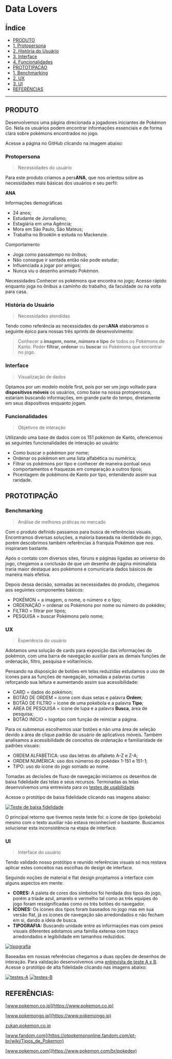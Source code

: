 # Data Lovers

## Índice

* [PRODUTO](##-PRODUTO)
* [1. Protopersona](###-Protopersona)
* [2. História do Usuário](###-História-do-Usuário)
* [3. Interface](###-Interface)
* [4. Funcionalidades](###-Funcionalidades)
* [PROTOTIPAÇÃO](##-PROTOTIPAÇÃO)
* [1. Benchmarking](###-Benchmarking)
* [2. UX](###-UX)
* [3. UI](###-UI)
* [REFERÊNCIAS](##-REFERÊNCIAS)


***

## PRODUTO

Desenvolvemos uma página direcionada a jogadores iniciantes de Pokémon Go. Nela os usuários podem encontrar informações essenciais e de forma clara sobre pokémons encontrados no jogo.

Acesse a página no GitHub clicando na imagem abaixo:


### Protopersona

>Necessidades do usuário

Para este produto criamos a pers**ANA**, que nos orientou sobre as necessidades mais básicas dos usuários e seu perfil:

**ANA**

Informações demográficas
* 24 anos;
* Estudante de Jornalismo;
* Estagiária em uma Agência;
* Mora em São Paulo, São Mateus;
* Trabalha no Brooklin e estuda no Mackenzie.

Comportamento
* Joga como passatempo no ônibus;
* Não consegue ir sentada então não pode estudar;
* Influenciada a jogar por amigos;
* Nunca viu o desenho animado Pokémon.

Necessidades
Conhecer os pokémons que encontra no jogo;
Acesso rápido enquanto joga no ônibus a caminho do trabalho, da faculdade ou na volta para casa.


### História do Usuário

> Necessidades atendidas

Tendo como referência as necessidades da pers**ANA** elaboramos o seguinte épico para nossas três sprints de desenvolvimento:

>Conhecer a **imagem, nome, número e tipo** de todos os Pokémons de Kanto.  Poder **filtrar, ordenar** ou **buscar** os Pokémons que encontrar no jogo.
 

### Interface

> Visualização de dados

Optamos por um modelo mobile first, pois por ser um jogo voltado para **dispositivos móveis** os usuários, como base na nossa protopersona, estariam buscando informações, em grande parte do tempo, diretamente em seus dispositivos enquanto jogam. 




### Funcionalidades

>Objetivos de interação

Utilizando uma base de dados com os 151 pokémon de Kanto, oferecemos as seguintes funcionalidades de interação ao usuário:

* Como buscar o pokémon por nome;
* Ordenar os pokémon em uma lista alfabética ou numérica;
* Filtrar os pokémons por tipo e conhecer de maneira pontual seus comportamentos e fraquezas em comparação a outros tipos;
* Prcentagem de pokémons de Kanto por tipo, entendendo assim sua raridade.


## PROTOTIPAÇÃO

### Benchmarking
>Análise de melhores práticas no mercado

Com o produto definido passamos para busca de referências visuais. 
Encontramos diversas soluções, a maioria baseada na identidade do jogo, porém descobrimos também referências à franquia Pokémon que nos inspiraram bastante.

Após o contato com diversos sites, fóruns e páginas ligadas ao universo do jogo, chegamos a conclusão de que um desenho de página minimalista traria maior destaque aos pokémons e comunicaria dados básicos de maneira mais efetiva.

Depois dessa decisão, somadas as necessidades do produto, chegamos aos seguintes componentes básicos:

* POKÉMON = a imagem, o nome, o número e o tipo;
* ORDENAÇÃO = ordenar os Pokémons por nome ou número do pokédex;
* FILTRO = filtrar por tipos;
* PESQUISA = buscar Pokémons pelo nome;

### UX
>Experiência do usuário

Adotamos uma solução de cards para exposição das informações do pokémon, com uma barra de navegação auxiliar para as demais funções de ordenação, filtro, pesquisa e voltar/início.

Pensando na disposição de botões em telas reduzidas estudamos o uso de ícones para as funções de navegação, somadas a palavras curtas reforçando sua leitura e aumentando assim sua acessibilidade:

* CARD = dados do pokémon;
* BOTÃO DE ORDEM = ícone com duas setas e palavra **Ordem**;
* BOTÃO DE FILTRO = ícone de uma pokebola e a palavra **Tipo**;
* ÁREA DE PESQUISA = ícone de lupa e a palavra **Busca**, área de pesquisa;
* BOTÃO INÍCIO = logotipo com função de reiniciar a página.

Para os submenus escolhemos usar botões e não uma área de seleção devido a área de clique padrão do usuário de aplicativos móveis. Também analisamos a acessibilidade de conceitos de ordenação e familiaridade de padrões visuais:

* ORDEM ALFABÉTICA: uso das letras do alfabeto A-Z e Z-A;
* ORDEM NUMÉRICA: uso dos números do pokédex 1-151 e 151-1;
* TIPO: uso do ícone do jogo somado ao nome.

Tomadas as decisões de fluxo de navegação iniciamos os desenhos de baixa fidelidade das telas e seus recursos. Terminadas as telas desenvolvemos uma entrevista para os [testes de usabilidade](https://forms.gle/rZLDPkM2ejhVegSM6). 

Acesse o protótipo de baixa fidelidade clicando nas imagens abaixo:


[![Teste de baixa fidelidade](img/image3.png)](https://mires731129.invisionapp.com/overview/Sprint-1-2-e-3---Pokdex-ck9k6l7g90p19013c6dtd9lmp/screens?v=9jM%2FDQc5hQ4vt%2Bs6tLr9OQ%3D%3D&linkshare=urlcopied)

O principal retorno que tivemos neste teste foi: o ícone de tipo (pokebola) mesmo com o texto auxiliar não estava reconhecível o bastante. Buscamos solucionar esta inconsistência na etapa de interface. 

   
### UI
>Interface do usuário

Tendo validado nosso protótipo e reunido referências visuais só nos restava aplicar estes conceitos nas escolhas do design de interface. 

Seguindo noções de material e flat design projetamos a interface com alguns aspectos em mente:

* **CORES:** A paleta de cores dos símbolos foi herdada dos tipos do jogo, porém a tríade azul, amarelo e vermelho tal como as três equipes do jogo foram ressignificadas como os três botões do navegador.
* **ÍCONES:** Os ícones dos tipos foram baseados no jogo mas em sua versão flat, já os ícones de navegação são arredondados e não fecham em si, dando a ideia de busca.
* **TIPOGRAFIA:** Buscando unidade entre as informações mas com pesos visuais diferentes adotamos uma família extensa com traço arredondados e legibilidade em tamanhos reduzidos.


[![tipografia](img/image2.png)]()

Baseadas em nossas referências chegamos a duas opções de desenhos de interação. Para validação desenvolvemos uma  [entrevista de teste A x B](https://forms.gle/2AcsHgqPXQZt3cvq7).
Acesse o protótipo de alta fidelidade clicando nas imagens abaixo:
 
[![testes-A](img/Home-A.jpg)](https://www.figma.com/proto/HXPRzYK8oAl1zHjUNvycWB/Pok%C3%A9dex?node-id=1%3A2&scaling=scale-down)
[![testes-B](img/Home-B.png)](https://www.figma.com/proto/HXPRzYK8oAl1zHjUNvycWB/Pok%C3%A9dex?node-id=69%3A377&scaling=scale-down)



## REFERÊNCIAS:

[www.pokemon.co.jp](https://www.pokemon.co.jp) 

[www.pokemongo.jp](https://www.pokemongo.jp)

[zukan.pokemon.co.jp](https://zukan.pokemon.co.jp)

[www.fandom.com](https://otpokemononline.fandom.com/pt-br/wiki/Tipos_de_Pokemon)

[www.pokemon.com](https://www.pokemon.com/br/pokedex)







